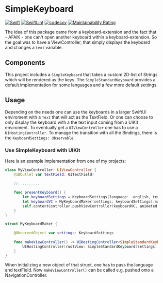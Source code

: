 # SimpleKeyboard

[![Swift](https://github.com/thisIsTheFoxe/SimpleKeyboard/workflows/Swift/badge.svg)](https://github.com/thisIsTheFoxe/SimpleKeyboard/actions?query=workflow%3ASwift)
[![SwiftLint](https://github.com/thisIsTheFoxe/SimpleKeyboard/workflows/SwiftLint/badge.svg)](https://github.com/thisIsTheFoxe/SimpleKeyboard/actions?query=workflow%3ASwiftLint)
[![codecov](https://codecov.io/gh/thisIsTheFoxe/SimpleKeyboard/branch/master/graph/badge.svg)](https://codecov.io/gh/thisIsTheFoxe/SimpleKeyboard)
[![Maintainability Rating](https://sonarcloud.io/api/project_badges/measure?project=thisIsTheFoxe_SimpleKeyboard&metric=sqale_rating)](https://sonarcloud.io/dashboard?id=thisIsTheFoxe_SimpleKeyboard)

The idea of this package came from a keyboard-extension and the fact that - AFAIK - one can't open another keyboard within a keyboard-extension. So the goal was to have a ViewController, that simply displays the keyboard and changes a `text` variable. 

## Components
This  project includes a `SimpleKeyboard` that takes a custom 2D-list of Strings which will be rendered as the keys.
The `SimpleStandardKeyboard` provides a default implementation for some languages and a few more default settings.

## Usage
Depending on the needs one can use the keyboards in a larger SwiftUI enviroment with a `Text` that will act as the TextField. 
Or one can choose to only display the keyboard with a the text input coming from a UIKit enviroment. To eventually get a `UIViewController` one has to use a `UIHostingController`. To manage the transition with all the Bindings, there is the `KeyboardSettings: Observable`. 

### Use SimpleKeyboard with UIKit
Here is an example implementation from one of my projects:
```swift
class MyViewController: UIViewController {
    @IBOutlet var textField: UITextField!
    
    //..........
    
    func presentKeyboard() {
        let keyboardSettings = KeyboardSettings(language: .english, textInput: self.textField)
        let keyboardVC = MyKeyboardMaker(settings: keyboardSettings).makeViewController()
        self.contentController.pushViewController(keyboardVC, animated: true)
    }
}

```

```swift
struct MyKeyboardMaker {
    
    @ObservedObject var settings: KeyboardSettings
    
    func makeViewController() -> UIHostingController<SimpleStandardKeyboard> {
        UIHostingController(rootView: SimpleStandardKeyboard(settings: $settings)
    }
}
```

When initializing a new object of that struct, one has to pass the language and textField. Now `makeViewController()` can be called e.g. pushed onto a NavigationController.  

